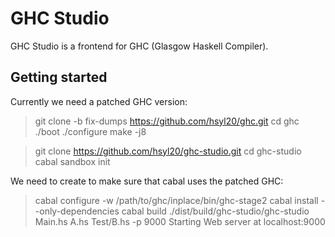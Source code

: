 GHC Studio
==========

GHC Studio is a frontend for GHC (Glasgow Haskell Compiler).


Getting started
---------------

Currently we need a patched GHC version:
> git clone -b fix-dumps https://github.com/hsyl20/ghc.git
> cd ghc
> ./boot
> ./configure
> make -j8


> git clone https://github.com/hsyl20/ghc-studio.git
> cd ghc-studio
> cabal sandbox init

We need to create to make sure that cabal uses the patched GHC:
> cabal configure -w /path/to/ghc/inplace/bin/ghc-stage2
> cabal install --only-dependencies
> cabal build
> ./dist/build/ghc-studio/ghc-studio Main.hs A.hs Test/B.hs -p 9000
Starting Web server at localhost:9000

